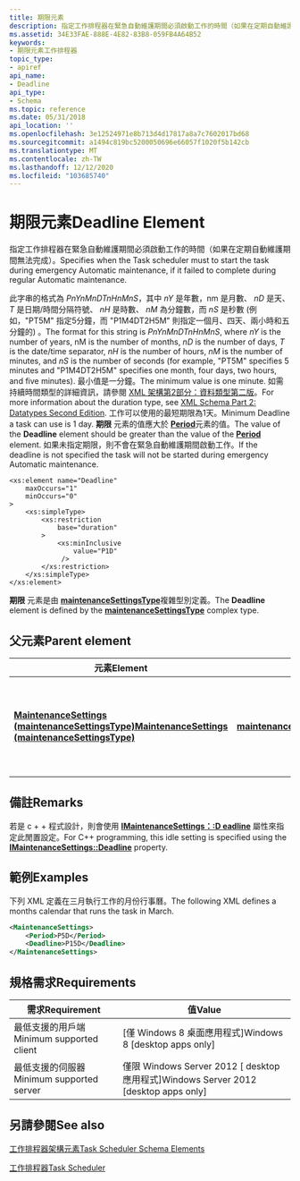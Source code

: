 ```yaml
---
title: 期限元素
description: 指定工作排程器在緊急自動維護期間必須啟動工作的時間（如果在定期自動維護期間無法完成）。
ms.assetid: 34E33FAE-888E-4E82-83B8-059FB4A64B52
keywords:
- 期限元素工作排程器
topic_type:
- apiref
api_name:
- Deadline
api_type:
- Schema
ms.topic: reference
ms.date: 05/31/2018
api_location: ''
ms.openlocfilehash: 3e12524971e8b713d4d17817a8a7c7602017bd68
ms.sourcegitcommit: a1494c819bc5200050696e66057f1020f5b142cb
ms.translationtype: MT
ms.contentlocale: zh-TW
ms.lasthandoff: 12/12/2020
ms.locfileid: "103685740"
---
```

# <a name="deadline-element"></a><span data-ttu-id="50691-104">期限元素</span><span class="sxs-lookup"><span data-stu-id="50691-104">Deadline Element</span></span>

<span data-ttu-id="50691-105">指定工作排程器在緊急自動維護期間必須啟動工作的時間（如果在定期自動維護期間無法完成）。</span><span class="sxs-lookup"><span data-stu-id="50691-105">Specifies when the Task scheduler must to start the task during emergency Automatic maintenance, if it failed to complete during regular Automatic maintenance.</span></span>

<span data-ttu-id="50691-106">此字串的格式為 *PnYnMnDTnHnMnS*，其中 *nY* 是年數，nm 是月數、 *nD* 是天、 *T* 是日期/時間分隔符號、 *nH* 是時數、 *nM* 為分鐘數，而 *nS* 是秒數 (例如，"PT5M" 指定5分鐘，而 "P1M4DT2H5M" 則指定一個月、四天、兩小時和五分鐘的) 。</span><span class="sxs-lookup"><span data-stu-id="50691-106">The format for this string is *PnYnMnDTnHnMnS*, where *nY* is the number of years, nM is the number of months, *nD* is the number of days, *T* is the date/time separator, *nH* is the number of hours, *nM* is the number of minutes, and *nS* is the number of seconds (for example, "PT5M" specifies 5 minutes and "P1M4DT2H5M" specifies one month, four days, two hours, and five minutes).</span></span> <span data-ttu-id="50691-107">最小值是一分鐘。</span><span class="sxs-lookup"><span data-stu-id="50691-107">The minimum value is one minute.</span></span> <span data-ttu-id="50691-108">如需持續時間類型的詳細資訊，請參閱 [XML 架構第2部分：資料類型第二版](https://www.w3.org/TR/xmlschema-2/#duration)。</span><span class="sxs-lookup"><span data-stu-id="50691-108">For more information about the duration type, see [XML Schema Part 2: Datatypes Second Edition](https://www.w3.org/TR/xmlschema-2/#duration).</span></span> <span data-ttu-id="50691-109">工作可以使用的最短期限為1天。</span><span class="sxs-lookup"><span data-stu-id="50691-109">Minimum Deadline a task can use is 1 day.</span></span> <span data-ttu-id="50691-110">**期限** 元素的值應大於 [**Period**](taskschedulerschema-period-element.md)元素的值。</span><span class="sxs-lookup"><span data-stu-id="50691-110">The value of the **Deadline** element should be greater than the value of the [**Period**](taskschedulerschema-period-element.md) element.</span></span> <span data-ttu-id="50691-111">如果未指定期限，則不會在緊急自動維護期間啟動工作。</span><span class="sxs-lookup"><span data-stu-id="50691-111">If the deadline is not specified the task will not be started during emergency Automatic maintenance.</span></span>

``` syntax
<xs:element name="Deadline"
    maxOccurs="1"
    minOccurs="0"
>
    <xs:simpleType>
        <xs:restriction
            base="duration"
        >
            <xs:minInclusive
                value="P1D"
             />
        </xs:restriction>
    </xs:simpleType>
</xs:element>
```

<span data-ttu-id="50691-112">**期限** 元素是由 [**maintenanceSettingsType**](taskschedulerschema-maintenancesettingstype-complextype.md)複雜型別定義。</span><span class="sxs-lookup"><span data-stu-id="50691-112">The **Deadline** element is defined by the [**maintenanceSettingsType**](taskschedulerschema-maintenancesettingstype-complextype.md) complex type.</span></span>

## <a name="parent-element"></a><span data-ttu-id="50691-113">父元素</span><span class="sxs-lookup"><span data-stu-id="50691-113">Parent element</span></span>



| <span data-ttu-id="50691-114">元素</span><span class="sxs-lookup"><span data-stu-id="50691-114">Element</span></span>                                                                                                                          | <span data-ttu-id="50691-115">衍生自</span><span class="sxs-lookup"><span data-stu-id="50691-115">Derived from</span></span>                                                                               | <span data-ttu-id="50691-116">Description</span><span class="sxs-lookup"><span data-stu-id="50691-116">Description</span></span>                                                                                                    |
|----------------------------------------------------------------------------------------------------------------------------------|--------------------------------------------------------------------------------------------|----------------------------------------------------------------------------------------------------------------|
| [<span data-ttu-id="50691-117">**MaintenanceSettings (maintenanceSettingsType)**</span><span class="sxs-lookup"><span data-stu-id="50691-117">**MaintenanceSettings (maintenanceSettingsType)**</span></span>](taskschedulerschema-maintenancesettings-maintenancesettingstype-element.md) | [<span data-ttu-id="50691-118">**maintenanceSettingsType**</span><span class="sxs-lookup"><span data-stu-id="50691-118">**maintenanceSettingsType**</span></span>](taskschedulerschema-maintenancesettingstype-complextype.md) | <span data-ttu-id="50691-119">指定工作排程器將在自動維護期間用來啟動工作的工作設定。</span><span class="sxs-lookup"><span data-stu-id="50691-119">Specifies the task settings the Task scheduler will use to start task during Automatic maintenance.</span></span><br/> |



## <a name="remarks"></a><span data-ttu-id="50691-120">備註</span><span class="sxs-lookup"><span data-stu-id="50691-120">Remarks</span></span>

<span data-ttu-id="50691-121">若是 c + + 程式設計，則會使用 [**IMaintenanceSettings：:D eadline**](/windows/desktop/api/Taskschd/nf-taskschd-imaintenancesettings-get_deadline) 屬性來指定此閒置設定。</span><span class="sxs-lookup"><span data-stu-id="50691-121">For C++ programming, this idle setting is specified using the [**IMaintenanceSettings::Deadline**](/windows/desktop/api/Taskschd/nf-taskschd-imaintenancesettings-get_deadline) property.</span></span>

## <a name="examples"></a><span data-ttu-id="50691-122">範例</span><span class="sxs-lookup"><span data-stu-id="50691-122">Examples</span></span>

<span data-ttu-id="50691-123">下列 XML 定義在三月執行工作的月份行事曆。</span><span class="sxs-lookup"><span data-stu-id="50691-123">The following XML defines a months calendar that runs the task in March.</span></span>


```XML
<MaintenanceSettings>
    <Period>P5D</Period>
    <Deadline>P15D</Deadline>
</MaintenanceSettings>
```



## <a name="requirements"></a><span data-ttu-id="50691-124">規格需求</span><span class="sxs-lookup"><span data-stu-id="50691-124">Requirements</span></span>



| <span data-ttu-id="50691-125">需求</span><span class="sxs-lookup"><span data-stu-id="50691-125">Requirement</span></span> | <span data-ttu-id="50691-126">值</span><span class="sxs-lookup"><span data-stu-id="50691-126">Value</span></span> |
|-------------------------------------|------------------------------------------------------|
| <span data-ttu-id="50691-127">最低支援的用戶端</span><span class="sxs-lookup"><span data-stu-id="50691-127">Minimum supported client</span></span><br/> | <span data-ttu-id="50691-128">\[僅 Windows 8 桌面應用程式\]</span><span class="sxs-lookup"><span data-stu-id="50691-128">Windows 8 \[desktop apps only\]</span></span><br/>           |
| <span data-ttu-id="50691-129">最低支援的伺服器</span><span class="sxs-lookup"><span data-stu-id="50691-129">Minimum supported server</span></span><br/> | <span data-ttu-id="50691-130">僅限 Windows Server 2012 \[ desktop 應用程式\]</span><span class="sxs-lookup"><span data-stu-id="50691-130">Windows Server 2012 \[desktop apps only\]</span></span><br/> |



## <a name="see-also"></a><span data-ttu-id="50691-131">另請參閱</span><span class="sxs-lookup"><span data-stu-id="50691-131">See also</span></span>

<dl> <dt>

[<span data-ttu-id="50691-132">工作排程器架構元素</span><span class="sxs-lookup"><span data-stu-id="50691-132">Task Scheduler Schema Elements</span></span>](task-scheduler-schema-elements.md)
</dt> <dt>

[<span data-ttu-id="50691-133">工作排程器</span><span class="sxs-lookup"><span data-stu-id="50691-133">Task Scheduler</span></span>](task-scheduler-start-page.md)
</dt> </dl>

 

 





